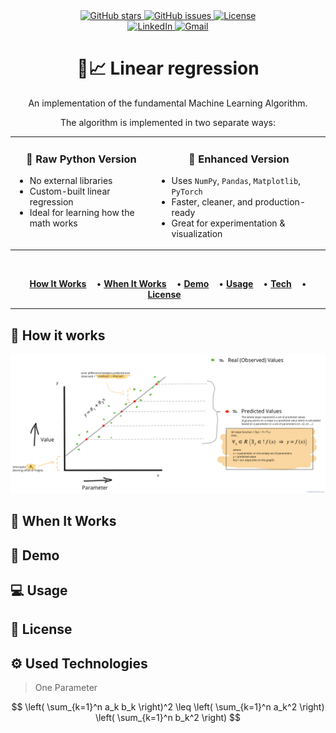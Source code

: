 <div align="center">
  <a href="https://github.com/antonio-backnotfront/linear-regression/stargazers">
    <img src="https://img.shields.io/github/stars/antonio-backnotfront/linear-regression?style=for-the-badge" alt="GitHub stars">
  </a>
  <a href="https://github.com/antonio-backnotfront/linear-regression/issues">
    <img src="https://img.shields.io/github/issues/antonio-backnotfront/linear-regression.svg?style=for-the-badge" alt="GitHub issues">
  </a>
  <a href="https://github.com/antonio-backnotfront/linear-regression/blob/main/LICENSE.txt">
    <img src="https://img.shields.io/github/license/antonio-backnotfront/linear-regression.svg?style=for-the-badge" alt="License">
  </a>
<br>
<a href="https://linkedin.com/in/anton-solianyk-906453221">
  <img src="https://img.shields.io/badge/🔗%20LinkedIn-Connect-blue?style=for-the-badge&logo=linkedin&logoColor=white" alt="LinkedIn">
</a>

  <a href="mailto:solyanicks@gmail.com">
    <img src="https://img.shields.io/badge/Email-solyanicks%40gmail.com-D14836?style=for-the-badge&logo=gmail&logoColor=white" alt="Gmail">
  </a>
</div>



<h1 align="center">🤖📈 Linear regression</h1>
<p align="center">An implementation of the fundamental Machine Learning Algorithm.</p>
<p align="center">The algorithm is implemented in two separate ways:</p>

<table>
<tr>
<td width="45%" valign="top">

<h3 align="center">🐍 Raw Python Version</h3>

<ul>
  <li>No external libraries</li>
  <li>Custom-built linear regression</li>
  <li>Ideal for learning how the math works</li>
  <br>
</ul>

</td>
<td width="55%" valign="top">

<h3 align="center">🚀 Enhanced Version</h3>

<ul>
  <li>Uses <code>NumPy</code>, <code>Pandas</code>, <code>Matplotlib</code>, <code>PyTorch</code></li>
  <li>Faster, cleaner, and production-ready</li>
  <li>Great for experimentation & visualization</li>
</ul>

</td>
</tr>
</table>



<br/>
<p align="center">
  <a href="#-how-it-works" style="padding-right: 12px;"><strong>How It Works</strong></a> •
  <a href="#-when-it-works" style="padding-right: 12px;"><strong>When It Works</strong></a> •
  <a href="#-demo" style="padding-right: 12px;"><strong>Demo</strong></a> •
  <a href="#-usage" style="padding-right: 12px;"><strong>Usage</strong></a> •
  <a href="#-technologies-used" style="padding-right: 12px;"><strong>Tech</strong></a> •
  <a href="#-license" style="padding-right: 12px;"><strong>License</strong></a>
</p>

---

## 📝 How it works


![img](.github/images/linear-regression-pic.png)

## 🧠 When It Works
## 📱 Demo
## 💻 Usage
## 📄 License
## ⚙️ Used Technologies

> One Parameter


$$
\left( \sum_{k=1}^n a_k b_k \right)^2 \leq \left( \sum_{k=1}^n a_k^2 \right) \left( \sum_{k=1}^n b_k^2 \right)
$$